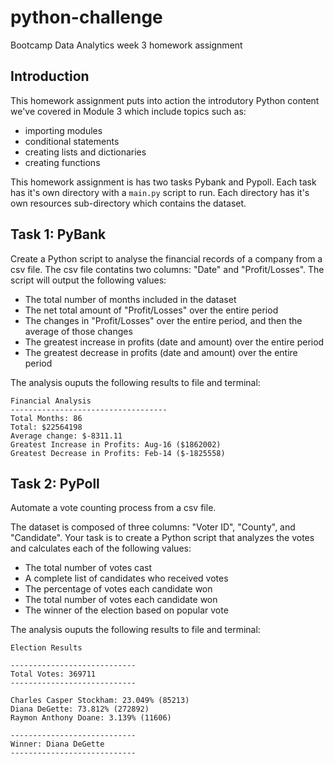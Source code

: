 # python-challenge
Bootcamp Data Analytics week 3 homework assignment

## Introduction
This homework assignment puts into action the introdutory Python content we've covered in Module 3 which include topics such as:

- importing modules
- conditional statements
- creating lists and dictionaries
- creating functions

This homework assignment is has two tasks Pybank and Pypoll. Each task has it's own directory with a `main.py` script to run. Each directory has it's own resources sub-directory which contains the dataset.

## Task 1: PyBank
Create a Python script to analyse the financial records of a company from  a csv file. The csv file contatins two columns: "Date" and "Profit/Losses". The script will
output the following values:

- The total number of months included in the dataset
- The net total amount of "Profit/Losses" over the entire period
- The changes in "Profit/Losses" over the entire period, and then the average of those changes
- The greatest increase in profits (date and amount) over the entire period
- The greatest decrease in profits (date and amount) over the entire period

The analysis ouputs the following results to file and terminal:
```
Financial Analysis
-----------------------------------
Total Months: 86
Total: $22564198
Average change: $-8311.11
Greatest Increase in Profits: Aug-16 ($1862002)
Greatest Decrease in Profits: Feb-14 ($-1825558)
```


## Task 2: PyPoll
Automate a vote counting process from a csv file. 

The dataset is composed of three columns: "Voter ID", "County", and "Candidate". Your task is to create a Python script that analyzes the votes and calculates each of the following values:

- The total number of votes cast
- A complete list of candidates who received votes
- The percentage of votes each candidate won
- The total number of votes each candidate won
- The winner of the election based on popular vote

The analysis ouputs the following results to file and terminal:
```
Election Results

----------------------------
Total Votes: 369711
----------------------------

Charles Casper Stockham: 23.049% (85213)
Diana DeGette: 73.812% (272892)
Raymon Anthony Doane: 3.139% (11606)

----------------------------
Winner: Diana DeGette
----------------------------
```


